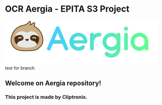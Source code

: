 # OCR Aergia - EPITA S3 Project

![Aergia logo](resources/aergia.png)
	test for branch
## Welcome on Aergia repository!

### This project is made by Cliptronix.
